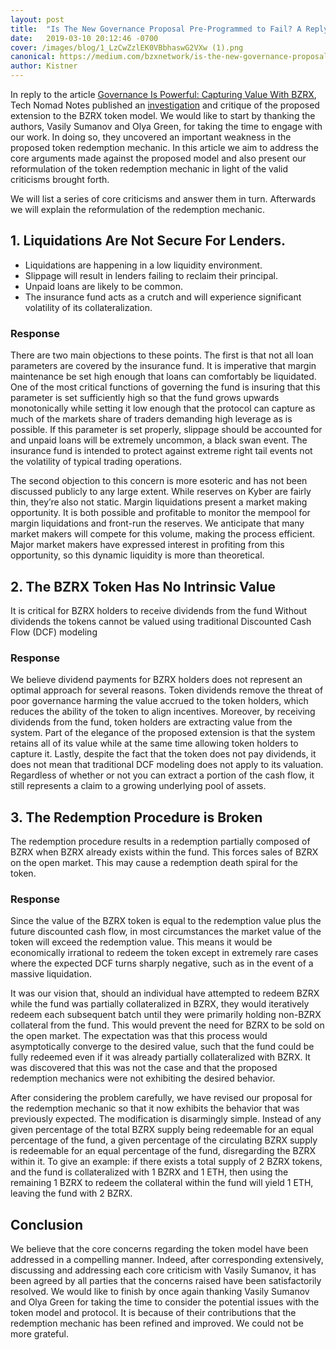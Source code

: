 ```yaml
---
layout: post
title:  "Is The New Governance Proposal Pre-Programmed to Fail? A Reply to Tech Nomad Notes"
date:   2019-03-10 20:12:46 -0700
cover: /images/blog/1_LzCwZzlEK0VBbhaswG2VXw (1).png
canonical: https://medium.com/bzxnetwork/is-the-new-governance-proposal-pre-programmed-to-fail-a-reply-to-tech-nomad-notes-48608cbfc734
author: Kistner
---
```

In reply to the article [Governance Is Powerful: Capturing Value With BZRX](https://medium.com/bzxnetwork/governance-is-powerful-capturing-value-with-bzrx-adb35341975c), Tech Nomad Notes published an [investigation](https://www.technomads.wtf/blog/token-underground-0x1-the-bzrx-token-model-a-smart-move-or-a-pre-programmed-fail) and critique of the proposed extension to the BZRX token model. We would like to start by thanking the authors, Vasily Sumanov and Olya Green, for taking the time to engage with our work. In doing so, they uncovered an important weakness in the proposed token redemption mechanic. In this article we aim to address the core arguments made against the proposed model and also present our reformulation of the token redemption mechanic in light of the valid criticisms brought forth.

We will list a series of core criticisms and answer them in turn. Afterwards we will explain the reformulation of the redemption mechanic.

## 1. Liquidations Are Not Secure For Lenders.
- Liquidations are happening in a low liquidity environment.
- Slippage will result in lenders failing to reclaim their principal.
- Unpaid loans are likely to be common.
- The insurance fund acts as a crutch and will experience significant volatility of its collateralization.

### Response

There are two main objections to these points.
The first is that not all loan parameters are covered by the insurance fund. It is imperative that margin maintenance be set high enough that loans can comfortably be liquidated. One of the most critical functions of governing the fund is insuring that this parameter is set sufficiently high so that the fund grows upwards monotonically while setting it low enough that the protocol can capture as much of the markets share of traders demanding high leverage as is possible. If this parameter is set properly, slippage should be accounted for and unpaid loans will be extremely uncommon, a black swan event. The insurance fund is intended to protect against extreme right tail events not the volatility of typical trading operations.

The second objection to this concern is more esoteric and has not been discussed publicly to any large extent. While reserves on Kyber are fairly thin, they’re also not static. Margin liquidations present a market making opportunity. It is both possible and profitable to monitor the mempool for margin liquidations and front-run the reserves. We anticipate that many market makers will compete for this volume, making the process efficient. Major market makers have expressed interest in profiting from this opportunity, so this dynamic liquidity is more than theoretical.

## 2. The BZRX Token Has No Intrinsic Value

It is critical for BZRX holders to receive dividends from the fund
Without dividends the tokens cannot be valued using traditional Discounted Cash Flow (DCF) modeling

### Response

We believe dividend payments for BZRX holders does not represent an optimal approach for several reasons. Token dividends remove the threat of poor governance harming the value accrued to the token holders, which reduces the ability of the token to align incentives. Moreover, by receiving dividends from the fund, token holders are extracting value from the system. Part of the elegance of the proposed extension is that the system retains all of its value while at the same time allowing token holders to capture it. Lastly, despite the fact that the token does not pay dividends, it does not mean that traditional DCF modeling does not apply to its valuation. Regardless of whether or not you can extract a portion of the cash flow, it still represents a claim to a growing underlying pool of assets.

## 3. The Redemption Procedure is Broken

The redemption procedure results in a redemption partially composed of BZRX when BZRX already exists within the fund.
This forces sales of BZRX on the open market.
This may cause a redemption death spiral for the token.

### Response

Since the value of the BZRX token is equal to the redemption value plus the future discounted cash flow, in most circumstances the market value of the token will exceed the redemption value. This means it would be economically irrational to redeem the token except in extremely rare cases where the expected DCF turns sharply negative, such as in the event of a massive liquidation.

It was our vision that, should an individual have attempted to redeem BZRX while the fund was partially collateralized in BZRX, they would iteratively redeem each subsequent batch until they were primarily holding non-BZRX collateral from the fund. This would prevent the need for BZRX to be sold on the open market. The expectation was that this process would asymptotically converge to the desired value, such that the fund could be fully redeemed even if it was already partially collateralized with BZRX. It was discovered that this was not the case and that the proposed redemption mechanics were not exhibiting the desired behavior.

After considering the problem carefully, we have revised our proposal for the redemption mechanic so that it now exhibits the behavior that was previously expected. The modification is disarmingly simple. Instead of any given percentage of the total BZRX supply being redeemable for an equal percentage of the fund, a given percentage of the circulating BZRX supply is redeemable for an equal percentage of the fund, disregarding the BZRX within it. To give an example: if there exists a total supply of 2 BZRX tokens, and the fund is collateralized with 1 BZRX and 1 ETH, then using the remaining 1 BZRX to redeem the collateral within the fund will yield 1 ETH, leaving the fund with 2 BZRX.

## Conclusion

We believe that the core concerns regarding the token model have been addressed in a compelling manner. Indeed, after corresponding extensively, discussing and addressing each core criticism with Vasily Sumanov, it has been agreed by all parties that the concerns raised have been satisfactorily resolved. We would like to finish by once again thanking Vasily Sumanov and Olya Green for taking the time to consider the potential issues with the token model and protocol. It is because of their contributions that the redemption mechanic has been refined and improved. We could not be more grateful.
